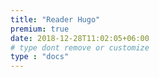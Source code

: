```yaml
---
title: "Reader Hugo"
premium: true
date: 2018-12-28T11:02:05+06:00 
# type dont remove or customize
type : "docs"
---
```

